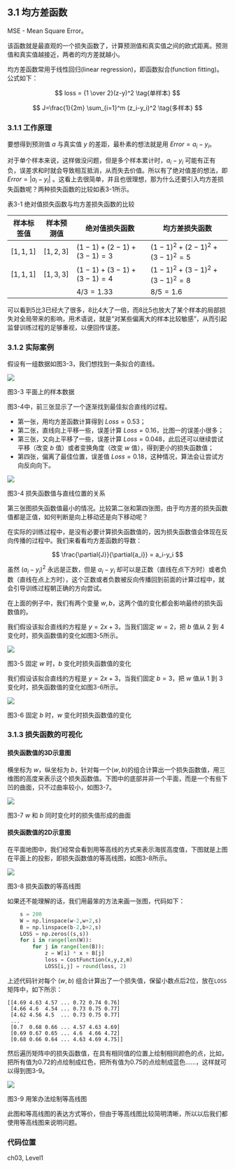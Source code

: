 <!--Copyright © Microsoft Corporation. All rights reserved.
  适用于[License](https://github.com/Microsoft/ai-edu/blob/master/LICENSE.md)版权许可-->

## 3.1 均方差函数

MSE - Mean Square Error。

该函数就是最直观的一个损失函数了，计算预测值和真实值之间的欧式距离。预测值和真实值越接近，两者的均方差就越小。

均方差函数常用于线性回归(linear regression)，即函数拟合(function fitting)。公式如下：

$$
loss = {1 \over 2}(z-y)^2 \tag{单样本}
$$

$$
J=\frac{1}{2m} \sum_{i=1}^m (z_i-y_i)^2 \tag{多样本}
$$

### 3.1.1 工作原理

要想得到预测值 $a$ 与真实值 $y$ 的差距，最朴素的想法就是用 $Error=a_i-y_i$。

对于单个样本来说，这样做没问题，但是多个样本累计时，$a_i-y_i$ 可能有正有负，误差求和时就会导致相互抵消，从而失去价值。所以有了绝对值差的想法，即 $Error=|a_i-y_i|$ 。这看上去很简单，并且也很理想，那为什么还要引入均方差损失函数呢？两种损失函数的比较如表3-1所示。

表3-1 绝对值损失函数与均方差损失函数的比较

|样本标签值|样本预测值|绝对值损失函数|均方差损失函数|
|------|------|------|------|
|$[1,1,1]$|$[1,2,3]$|$(1-1)+(2-1)+(3-1)=3$|$(1-1)^2+(2-1)^2+(3-1)^2=5$|
|$[1,1,1]$|$[1,3,3]$|$(1-1)+(3-1)+(3-1)=4$|$(1-1)^2+(3-1)^2+(3-1)^2=8$|
|||$4/3=1.33$|$8/5=1.6$|

可以看到5比3已经大了很多，8比4大了一倍，而8比5也放大了某个样本的局部损失对全局带来的影响，用术语说，就是“对某些偏离大的样本比较敏感”，从而引起监督训练过程的足够重视，以便回传误差。

### 3.1.2 实际案例

假设有一组数据如图3-3，我们想找到一条拟合的直线。

<img src="./img/3/mse1.png" ch="500" />

图3-3 平面上的样本数据

图3-4中，前三张显示了一个逐渐找到最佳拟合直线的过程。

- 第一张，用均方差函数计算得到 $Loss=0.53$；
- 第二张，直线向上平移一些，误差计算 $Loss=0.16$，比图一的误差小很多；
- 第三张，又向上平移了一些，误差计算 $Loss=0.048$，此后还可以继续尝试平移（改变 $b$ 值）或者变换角度（改变 $w$ 值），得到更小的损失函数值；
- 第四张，偏离了最佳位置，误差值 $Loss=0.18$，这种情况，算法会让尝试方向反向向下。

<img src="./img/3/mse2.png" ch="500" />

图3-4 损失函数值与直线位置的关系

第三张图损失函数值最小的情况。比较第二张和第四张图，由于均方差的损失函数值都是正值，如何判断是向上移动还是向下移动呢？

在实际的训练过程中，是没有必要计算损失函数值的，因为损失函数值会体现在反向传播的过程中。我们来看看均方差函数的导数：

$$
\frac{\partial{J}}{\partial{a_i}} = a_i-y_i
$$

虽然 $(a_i-y_i)^2$ 永远是正数，但是 $a_i-y_i$ 却可以是正数（直线在点下方时）或者负数（直线在点上方时），这个正数或者负数被反向传播回到前面的计算过程中，就会引导训练过程朝正确的方向尝试。

在上面的例子中，我们有两个变量 $w,b$，这两个值的变化都会影响最终的损失函数值的。

我们假设该拟合直线的方程是 $y=2x+3$，当我们固定 $w=2$，把 $b$ 值从 $2$ 到 $4$ 变化时，损失函数值的变化如图3-5所示。

<img src="./img/3/LossWithB.png" ch="500" />

图3-5 固定 $w$ 时，$b$ 变化时损失函数值的变化

我们假设该拟合直线的方程是 $y=2x+3$，当我们固定 $b=3$，把 $w$ 值从 $1$ 到 $3$ 变化时，损失函数值的变化如图3-6所示。

<img src="./img/3/LossWithW.png" ch="500" />

图3-6 固定 $b$ 时，$w$ 变化时损失函数值的变化

### 3.1.3 损失函数的可视化

#### 损失函数值的3D示意图

横坐标为 $w$，纵坐标为 $b$，针对每一个$(w,b)$的组合计算出一个损失函数值，用三维图的高度来表示这个损失函数值。下图中的底部并非一个平面，而是一个有些下凹的曲面，只不过曲率较小，如图3-7。

<img src="./img/3/lossfunction3d.png" ch="500" />

图3-7 $w$ 和 $b$ 同时变化时的损失值形成的曲面

#### 损失函数值的2D示意图

在平面地图中，我们经常会看到用等高线的方式来表示海拔高度值，下图就是上图在平面上的投影，即损失函数值的等高线图，如图3-8所示。

<img src="./img/3/lossfunction_contour.png" ch="500" />

图3-8 损失函数的等高线图

如果还不能理解的话，我们用最笨的方法来画一张图，代码如下：

```Python
    s = 200
    W = np.linspace(w-2,w+2,s)
    B = np.linspace(b-2,b+2,s)
    LOSS = np.zeros((s,s))
    for i in range(len(W)):
        for j in range(len(B)):
            z = W[i] * x + B[j]
            loss = CostFunction(x,y,z,m)
            LOSS[i,j] = round(loss, 2)
```

上述代码针对每个 $(w,b)$ 组合计算出了一个损失值，保留小数点后2位，放在`LOSS`矩阵中，如下所示：

```
[[4.69 4.63 4.57 ... 0.72 0.74 0.76]
 [4.66 4.6  4.54 ... 0.73 0.75 0.77]
 [4.62 4.56 4.5  ... 0.73 0.75 0.77]
 ...
 [0.7  0.68 0.66 ... 4.57 4.63 4.69]
 [0.69 0.67 0.65 ... 4.6  4.66 4.72]
 [0.68 0.66 0.64 ... 4.63 4.69 4.75]]
```

然后遍历矩阵中的损失函数值，在具有相同值的位置上绘制相同颜色的点，比如，把所有值为0.72的点绘制成红色，把所有值为0.75的点绘制成蓝色......，这样就可以得到图3-9。

<img src="./img/3/lossfunction2d.png" ch="500" />

图3-9 用笨办法绘制等高线图

此图和等高线图的表达方式等价，但由于等高线图比较简明清晰，所以以后我们都使用等高线图来说明问题。

### 代码位置

ch03, Level1
